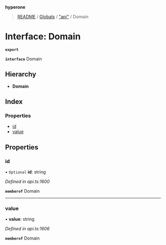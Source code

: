 **hyperone**

> [README](../README.md) / [Globals](../globals.md) / ["api"](../modules/_api_.md) / Domain

# Interface: Domain

**`export`** 

**`interface`** Domain

## Hierarchy

* **Domain**

## Index

### Properties

* [id](_api_.domain.md#id)
* [value](_api_.domain.md#value)

## Properties

### id

• `Optional` **id**: string

*Defined in api.ts:1600*

**`memberof`** Domain

___

### value

•  **value**: string

*Defined in api.ts:1606*

**`memberof`** Domain

